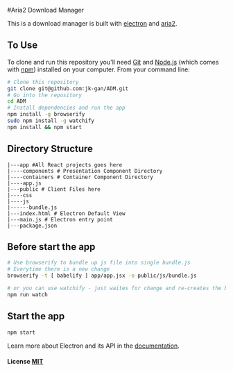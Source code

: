 #Aria2 Download Manager

This is a download manager is built with [electron](http://electron.atom.io) and [aria2](https://aria2.github.io).

## To Use

To clone and run this repository you'll need [Git](https://git-scm.com) and [Node.js](https://nodejs.org/en/download/) (which comes with [npm](http://npmjs.com)) installed on your computer. From your command line:

```bash
# Clone this repository
git clone git@github.com:jk-gan/ADM.git
# Go into the repository
cd ADM
# Install dependencies and run the app
npm install -g browserify 
sudo npm install -g watchify
npm install && npm start
```

## Directory Structure
```
|---app #All React projects goes here
|----components # Presentation Component Directory
|----containers # Container Component Directory
|----app.js
|---public # Client Files here
|----css
|----js
|------bundle.js
|---index.html # Electron Default View
|---main.js # Electron entry point
|---package.json
```

## Before start the app
```bash
# Use browserify to bundle up js file into single bundle.js
# Everytime there is a new change
browserify -t [ babelify ] app/app.jsx -o public/js/bundle.js 

# or you can use watchify - just waites for change and re-creates the bundle
npm run watch
```

## Start the app
```bash
npm start
```

Learn more about Electron and its API in the [documentation](http://electron.atom.io/docs/latest).

#### License [MIT](LICENSE.md)